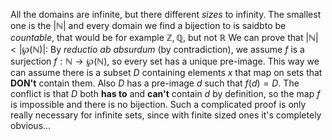 All the domains are infinite, but there different *sizes* to infinity. The smallest one is the $|\mathbb{N}|$ and every domain we find a bijection to is saidbto be *countable*, that would be for example $\mathbb{Z}, \mathbb{Q}$, but not $\mathbb{R}$ 
We can prove that $|\mathbb{N}|\lt|\wp(\mathbb{N})|$: By *reductio ab absurdum* (by contradiction), we assume *f* is a surjection $f:\mathbb{N}\rightarrow\wp(\mathbb{N})$, so every set has a unique pre-image. This way we can assume there is a subset *D* containing elements *x* that map on sets that **DON't** contain them. Also *D* has a pre-image *d* such that $f(d)=D$. The conflict is that *D* both **has to** and **can't** contain *d* by definition, so the map *f* is impossible and there is no bijection.
Such a complicated proof is only really necessary for infinite sets, since with finite sized ones it's completely obvious...
